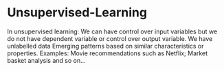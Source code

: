 # Unsupervised-Learning
In unsupervised learning:
We can have control over input variables but we do not have dependent variable or control over output variable.
We have unlabelled data
Emerging patterns based on similar characteristics or properties.
Examples: Movie recommendations such as Netflix; Market basket analysis and so on...
